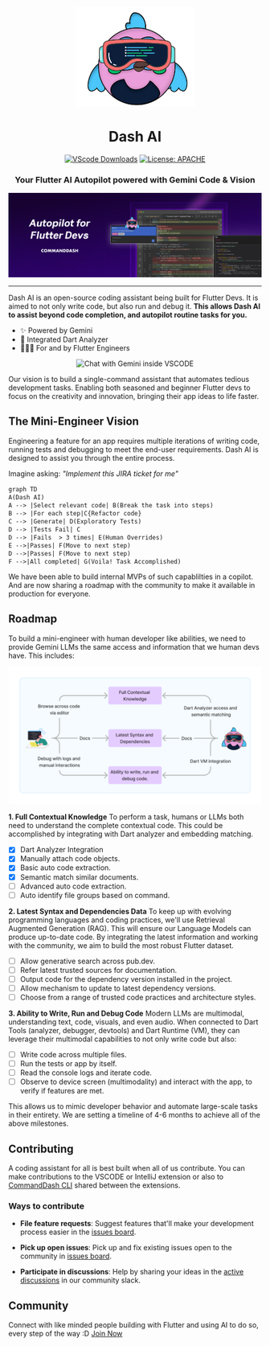 
<p  align="center">
<a  href=""  rel="noopener">
<img  height=200px  src="assets/commanddash-logo.png"></a>
</p>
<h1 align="center">Dash AI</h1>
<div align = "center">

[![VScode Downloads](https://img.shields.io/visual-studio-marketplace/d/WelltestedAI.fluttergpt)](https://marketplace.visualstudio.com/items?itemName=WelltestedAI.fluttergpt&ssr=false#overview) [![License: APACHE](https://img.shields.io/badge/License-APACHE%202.0-yellow)](/LICENSE)
</div>

<h3 align="center">Your Flutter AI Autopilot powered with Gemini Code & Vision</h3>
<img src="/assets/docs/poster.jpg"></a>

-----------------
Dash AI is an open-source coding assistant being built for Flutter Devs. It is aimed to not only write code, but also run and debug it. **This allows Dash AI to assist beyond code completion, and autopilot routine tasks for you.** 


- ✨ Powered by Gemini
- 🤝 Integrated Dart Analyzer
- 👨🏼‍💻 For and by Flutter Engineers
<p align="center">
<img src="https://media.giphy.com/media/T4ZnPW67QbajS5z4nU/giphy.gif" alt="Chat with Gemini inside VSCODE" width="500"/>
</p>

Our vision is to build a single-command assistant that automates tedious development tasks. Enabling both seasoned and beginner Flutter devs to focus on the creativity and innovation, bringing their app ideas to life faster.

## The Mini-Engineer Vision

Engineering a feature for an app requires multiple iterations of writing code, running tests and debugging to meet the end-user requirements. Dash AI is designed to assist you through the entire process.

Imagine asking: *"Implement this JIRA ticket for me"*

```mermaid
graph TD
A(Dash AI)
A --> |Select relevant code| B(Break the task into steps)
B --> |For each step|C{Refactor code}
C --> |Generate| D(Exploratory Tests)
D --> |Tests Fail| C
D --> |Fails  > 3 times| E(Human Overrides)
E -->|Passes| F(Move to next step)
D -->|Passes| F(Move to next step)
F -->|All completed| G(Voila! Task Accomplished)
```

We have been able to build internal MVPs of such capablilties in a copilot. And are now sharing a roadmap with the community to make it available in production for everyone.

## Roadmap

To build a mini-engineer with human developer like abilities, we need to provide Gemini LLMs the same access and information that we human devs have. This includes:

<img src="assets/llm-matching-human-capabilities.png"></a>

**1. Full Contextual Knowledge**
To perform a task, humans or LLMs both need to understand the complete contextual code. This could be accomplished by integrating with Dart analyzer and embedding matching.

 - [x] Dart Analyzer Integration 
 - [x] Manually attach code objects.
 - [x] Basic auto code extraction.
 - [x] Semantic match similar documents.
 - [ ] Advanced auto code extraction.  
 - [ ] Auto identify file groups based on command.

**2. Latest Syntax and Dependencies Data**
To keep up with evolving programming languages and coding practices, we'll use Retrieval Augmented Generation (RAG). This will ensure our Language Models can produce up-to-date code. By integrating the latest information and working with the community, we aim to build the most robust Flutter dataset.

 - [ ] Allow generative search across pub.dev.
 - [ ] Refer latest trusted sources for documentation. 
 - [ ] Output code for the dependency version installed in the project. 
 - [ ] Allow mechanism to update to latest dependency versions. 
 - [ ] Choose from a range of trusted code practices and architecture styles.

**3. Ability to Write, Run and Debug Code**
Modern LLMs are multimodal, understanding text, code, visuals, and even audio. When connected to Dart Tools (analyzer, debugger, devtools) and Dart Runtime (VM), they can leverage their multimodal capabilities to not only write code but also:

 - [ ] Write code across multiple files.
 - [ ] Run the tests or app by itself. 
 - [ ] Read the console logs and iterate code.
 - [ ] Observe to device screen (multimodality) and interact with the app, to verify if features are met.

This allows us to mimic developer behavior and automate large-scale tasks in their entirety. We are setting a timeline of 4-6 months to achieve all of the above milestones.

## Contributing

A coding assistant for all is best built when all of us contribute. You can make contributions to the VSCODE or IntelliJ extension or also to [CommandDash CLI](https://github.com/Welltested-AI/commanddash) shared between the extensions.

### Ways to contribute

-  **File feature requests**: Suggest features that'll make your development process easier in the [issues board](https://github.com/Welltested-AI/fluttergpt/issues).

-  **Pick up open issues**: Pick up and fix existing issues open to the community in [issues board](https://github.com/Welltested-AI/fluttergpt/issues).

-  **Participate in discussions**: Help by sharing your ideas in the [active discussions](https://join.slack.com/t/welltested-ai/shared_invite/zt-25u09fty8-gaggH9HbmopB~4tialTrlA) in our community slack.

## Community

Connect with like minded people building with Flutter and using AI to do so, every step of the way :D [Join Now](https://join.slack.com/t/welltested-ai/shared_invite/zt-25u09fty8-gaggH9HbmopB~4tialTrlA)